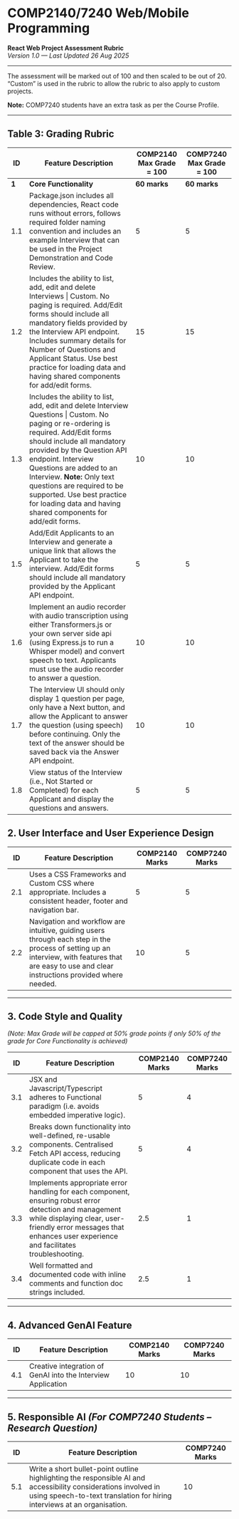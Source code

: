 # COMP2140/7240 Web/Mobile Programming  
**React Web Project Assessment Rubric**  
*Version 1.0 — Last Updated 26 Aug 2025*  

---

The assessment will be marked out of 100 and then scaled to be out of 20.  
“Custom” is used in the rubric to allow the rubric to also apply to custom projects.  

**Note:** COMP7240 students have an extra task as per the Course Profile.  

---

## Table 3: Grading Rubric  

| ID  | Feature Description | COMP2140 Max Grade = 100 | COMP7240 Max Grade = 100 |
|-----|----------------------|---------------------------|---------------------------|
| **1** | **Core Functionality** | **60 marks** | **60 marks** |
| 1.1 | Package.json includes all dependencies, React code runs without errors, follows required folder naming convention and includes an example Interview that can be used in the Project Demonstration and Code Review. | 5 | 5 |
| 1.2 | Includes the ability to list, add, edit and delete Interviews \| Custom. No paging is required. Add/Edit forms should include all mandatory fields provided by the Interview API endpoint. Includes summary details for Number of Questions and Applicant Status. Use best practice for loading data and having shared components for add/edit forms. | 15 | 15 |
| 1.3 | Includes the ability to list, add, edit and delete Interview Questions \| Custom. No paging or re-ordering is required. Add/Edit forms should include all mandatory provided by the Question API endpoint. Interview Questions are added to an Interview. **Note:** Only text questions are required to be supported. Use best practice for loading data and having shared components for add/edit forms. | 10 | 10 |
| 1.5 | Add/Edit Applicants to an Interview and generate a unique link that allows the Applicant to take the interview. Add/Edit forms should include all mandatory provided by the Applicant API endpoint. | 5 | 5 |
| 1.6 | Implement an audio recorder with audio transcription using either Transformers.js or your own server side api (using Express.js to run a Whisper model) and convert speech to text. Applicants must use the audio recorder to answer a question. | 10 | 10 |
| 1.7 | The Interview UI should only display 1 question per page, only have a Next button, and allow the Applicant to answer the question (using speech) before continuing. Only the text of the answer should be saved back via the Answer API endpoint. | 10 | 10 |
| 1.8 | View status of the Interview (i.e., Not Started or Completed) for each Applicant and display the questions and answers. | 5 | 5 |
## 2. User Interface and User Experience Design  

| ID  | Feature Description | COMP2140 Marks | COMP7240 Marks |
|-----|----------------------|----------------|----------------|
| 2.1 | Uses a CSS Frameworks and Custom CSS where appropriate. Includes a consistent header, footer and navigation bar. | 5 | 5 |
| 2.2 | Navigation and workflow are intuitive, guiding users through each step in the process of setting up an interview, with features that are easy to use and clear instructions provided where needed. | 10 | 5 |

---

## 3. Code Style and Quality  
*(Note: Max Grade will be capped at 50% grade points if only 50% of the grade for Core Functionality is achieved)*  

| ID  | Feature Description | COMP2140 Marks | COMP7240 Marks |
|-----|----------------------|----------------|----------------|
| 3.1 | JSX and Javascript/Typescript adheres to Functional paradigm (i.e. avoids embedded imperative logic). | 5 | 4 |
| 3.2 | Breaks down functionality into well-defined, re-usable components. Centralised Fetch API access, reducing duplicate code in each component that uses the API. | 5 | 4 |
| 3.3 | Implements appropriate error handling for each component, ensuring robust error detection and management while displaying clear, user-friendly error messages that enhances user experience and facilitates troubleshooting. | 2.5 | 1 |
| 3.4 | Well formatted and documented code with inline comments and function doc strings included. | 2.5 | 1 |

---

## 4. Advanced GenAI Feature  

| ID  | Feature Description | COMP2140 Marks | COMP7240 Marks |
|-----|----------------------|----------------|----------------|
| 4.1 | Creative integration of GenAI into the Interview Application | 10 | 10 |

---

## 5. Responsible AI *(For COMP7240 Students – Research Question)*  

| ID  | Feature Description | COMP7240 Marks |
|-----|----------------------|----------------|
| 5.1 | Write a short bullet-point outline highlighting the responsible AI and accessibility considerations involved in using speech-to-text translation for hiring interviews at an organisation. | 10 |
